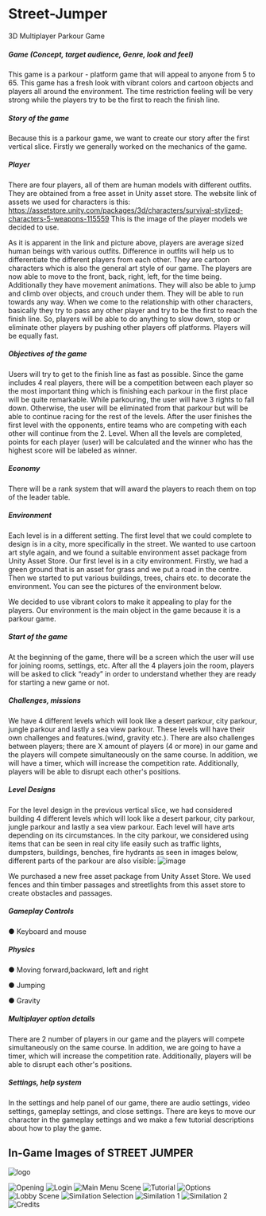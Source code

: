 # Street-Jumper
3D Multiplayer Parkour Game

##### **Game (Concept, target audience, Genre, look and feel)**

This game is a parkour - platform game that will appeal to anyone from 5 to 65. This game has a fresh look with vibrant colors and cartoon objects and players all around the environment. The time restriction feeling will be very strong while the players try to be the first to reach the finish line. 

##### **Story of the game**

Because this is a parkour game, we want to create our story after the first vertical slice. Firstly we generally worked on the mechanics of the game.

##### **Player** 

There are four players, all of them are human models with different outfits. They are obtained from a free asset in Unity asset store. The website link of assets we used for characters is this: https://assetstore.unity.com/packages/3d/characters/survival-stylized-characters-5-weapons-115559
This is the image of the player models we decided to use.
 
As it is apparent in the link and picture above, players are average sized human beings with various outfits. Difference in outfits will help us to differentiate the different players from each other. They are cartoon characters which is also the general art style of our game. The players are now able to move to the front, back, right, left, for the time being. Additionally they have movement animations. They will also be able to jump and climb over objects, and crouch under them. They will be able to run towards any way. When we come to the relationship with other characters, basically they try to pass any other player and try to be the first to reach the finish line. So, players will be able to do anything to slow down, stop or eliminate other players by pushing other players off platforms. Players will be equally fast.

##### **Objectives of the game**

Users will try to get to the finish line as fast as possible. Since the game includes 4 real players, there will be a competition between each player so the most important thing which is finishing each parkour in the first place will be quite remarkable. While parkouring, the user will have 3 rights to fall down. Otherwise, the user will be eliminated from that parkour but will be able to continue racing for the rest of the levels. After the user finishes the first level with the opponents, entire teams who are competing with each other will continue from the 2. Level. When all the levels are completed, points for each player (user) will be calculated and the winner who has the highest score will be labeled as winner.

##### **Economy** 
There will be a rank system that will award the players to reach them on top  of the leader table.

##### **Environment** 
Each level is in a different setting. The first level that we could complete to design is in a city, more specifically in the street. We wanted to use cartoon art style again, and we found a suitable environment asset package from Unity Asset Store. Our first level is in a city environment. Firstly, we had a green ground that is an asset for grass and we put a road in the centre. Then we started to put various buildings, trees, chairs etc. to decorate the environment. You can see the pictures of the environment below.

We decided to use vibrant colors to make it appealing to play for the players. Our environment is the main object in the game because it is a parkour game.

##### **Start of the game**
At the beginning of the game, there will be a screen which the user will use for joining rooms, settings, etc. After all the 4 players join the room, players will be asked to click “ready” in order to understand whether they are ready for starting a new game or not.

##### **Challenges, missions** 
We have 4 different levels which will look like a desert parkour, city parkour, jungle parkour and lastly a sea view parkour. These levels will have their own challenges and features.(wind, gravity etc.). There are also challenges between players; there are X amount of players (4 or more) in our game and the players will compete simultaneously on the same course. In addition, we will have a timer, which will increase the competition rate. Additionally, players will be able to disrupt each other's positions.

##### **Level Designs** 

For the level design in the previous vertical slice, we had considered building 4 different levels which will look like a desert parkour, city parkour, jungle parkour and lastly a sea view parkour. Each level will have arts depending on its circumstances. In the city parkour, we considered using items that can be seen in real city life easily such as traffic lights, dumpsters, buildings, benches, fire hydrants as seen in images below, different parts of the parkour are also
visible:
   ![image](https://user-images.githubusercontent.com/97740231/150644012-27d9e308-3570-4a6d-b288-3a054577683e.png)
   
We purchased a new free asset package from Unity Asset Store.
We used fences and thin timber passages and streetlights from this asset store to create obstacles and passages.

##### **Gameplay Controls** 

● Keyboard and mouse

#####  **Physics** 

● Moving forward,backward, left and right

● Jumping 

● Gravity

##### **Multiplayer option details**

There are 2 number of players in our game and the players will compete simultaneously on the same course. In addition, we are going to have a timer, which will increase the competition rate. Additionally, players will be able to disrupt each other's positions.

##### **Settings, help system**

In the settings and help panel of our game, there are audio settings, video settings, gameplay settings, and close settings. There are keys to move our character in the gameplay settings and we make a few tutorial descriptions about how to play the game.

## In-Game Images of STREET JUMPER
![logo](https://user-images.githubusercontent.com/97740231/151029230-ad515eba-0165-4285-b9e7-84ffbc825405.png)

![Opening](https://user-images.githubusercontent.com/97740231/150644259-6a5e02d6-17d5-4fdf-b833-eaa63f7718a4.png)
![Login](https://user-images.githubusercontent.com/97740231/150644255-0f77e9c5-4fe4-47bc-971c-8ebab15fe5f4.png)
![Main Menu Scene](https://user-images.githubusercontent.com/97740231/150644256-79ff0bdb-5902-4613-9952-29085ce27cf3.png)
![Tutorial](https://user-images.githubusercontent.com/97740231/150644270-fdff8996-bf23-4580-aa53-633bb6d144e3.png)
![Options](https://user-images.githubusercontent.com/97740231/150644262-b3e79f50-d30e-4224-84b2-002ff41abb44.png)
![Lobby Scene](https://user-images.githubusercontent.com/97740231/150644253-abaf5887-cbc3-4224-8014-571198a8a139.png)
![Similation Selection](https://user-images.githubusercontent.com/97740231/150644268-c75f1f85-2d79-49dc-a1ef-f400c9584cb4.png)
![Similation 1](https://user-images.githubusercontent.com/97740231/150644265-a49d343f-0231-468f-8309-20397af2eb51.png)
![Similation 2](https://user-images.githubusercontent.com/97740231/150644267-7c712663-f343-4088-bc24-28dddeb625e3.png)
![Credits](https://user-images.githubusercontent.com/97740231/151028831-b7ad5339-ced8-4cf7-b979-0383c47e7ab9.png)
